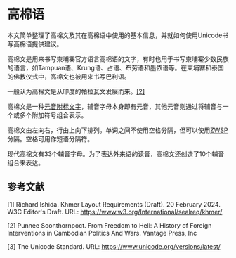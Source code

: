 # 高棉语

本文简单整理了高棉文及其在高棉语中使用的基本信息，并就如何使用Unicode书写高棉语提供建议。

高棉文是用来书写柬埔寨官方语言高棉语的文字，有时也用于书写柬埔寨少数民族的语言，如Tampuan语、Krung语、占语、布劳语和墨侬语等。在柬埔寨和泰国的佛教仪式中，高棉文也被用来书写巴利语。

一般认为高棉文是从印度的帕拉瓦文发展而来。<a href="#footnote-2" class="footnote-label">[2]</a>

高棉文是一种<a class="termref" href="https://xfq.github.io/glossary/i18n/#term.abugida">元音附标文字</a>，辅音字母本身即有元音，其他元音则通过将辅音与一个或多个附加符号组合表示。

高棉文由左向右，行由上向下排列。单词之间不使用空格分隔，但可以使用<abbr title="零宽空格（zero width space）">ZWSP</abbr>分隔。空格可用作短语分隔符。

现代高棉文有33个辅音字母。为了表达外来语的读音，高棉文还创造了10个辅音组合来表达。

## 参考文献

<div class="footnote">
<p id="footnote-1">[1] Richard Ishida. Khmer Layout Requirements (Draft). 20 February 2024. W3C Editor's Draft. URL: <a href="https://www.w3.org/International/sealreq/khmer/">https://www.w3.org/International/sealreq/khmer/</a></p>
<p id="footnote-2">[2] Punnee Soonthornpoct. From Freedom to Hell: A History of Foreign Interventions in Cambodian Politics And Wars. Vantage Press, Inc</p>
<p id="footnote-3">[3] The Unicode Standard. URL: <a href="https://www.unicode.org/versions/latest/">https://www.unicode.org/versions/latest/</a></p>
</div>
